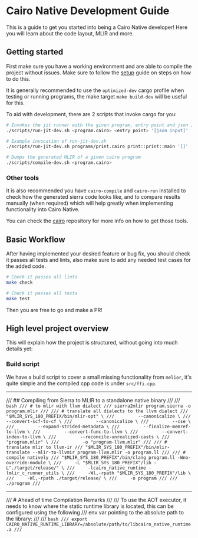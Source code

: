 # Cairo Native Development Guide
This is a guide to get you started into being a Cairo Native developer!
Here you will learn about the code layout, MLIR and more.

## Getting started
First make sure you have a working environment and are able to compile the project without issues. Make sure to follow the [setup](/README.md#setup) guide on steps on how to do this.

It is generally recommended to use the `optimized-dev` cargo profile when testing or running programs, the make target `make build-dev` will be useful for this.

To aid with development, there are 2 scripts that invoke cargo for you:

```bash
# Invokes the jit runner with the given program, entry point and json input.
./scripts/run-jit-dev.sh <program.cairo> <entry point> '[json input]'

# Example invocation of run-jit-dev.sh
./scripts/run-jit-dev.sh programs/print.cairo print::print::main '[]'

# Dumps the generated MLIR of a given cairo program
./scripts/compile-dev.sh <program.cairo>
```

### Other tools
It is also recommended you have `cairo-compile` and `cairo-run` installed to check how
the generated sierra code looks like, and to compare results manually (when required) which will help greatly when implementing functionality into Cairo Native.

You can check the [cairo](https://github.com/starkware-libs/cairo) repository for more info on how to get those tools.

## Basic Workflow
After having implemented your desired feature or bug fix, you should check it passes all tests and lints, also make sure to add any needed test cases for the added code.

```bash
# Check it passes all lints
make check

# Check it passes all tests
make test
```

Then you are free to go and make a PR!

## High level project overview
This will explain how the project is structured, without going into much details yet:

### Build script
We have a build script to cover a small missing functionality from `melior`, it's quite simple and the compiled cpp code is under `src/ffi.cpp`.

---
/// ## Compiling from Sierra to MLIR to a standalone native binary
///
/// ```bash
/// # to mlir with llvm dialect
/// sierra2mlir program.sierra -o program.mlir
///
/// # translate all dialects to the llvm dialect
/// "$MLIR_SYS_180_PREFIX/bin/mlir-opt" \
///         --canonicalize \
///         --convert-scf-to-cf \
///         --canonicalize \
///         --cse \
///         --expand-strided-metadata \
///         --finalize-memref-to-llvm \
///         --convert-func-to-llvm \
///         --convert-index-to-llvm \
///         --reconcile-unrealized-casts \
///         "program.mlir" \
///         -o "program-llvm.mlir"
///
/// # translate mlir to llvm-ir
/// "$MLIR_SYS_180_PREFIX"/bin/mlir-translate --mlir-to-llvmir program-llvm.mlir -o program.ll
///
/// # compile natively
/// "$MLIR_SYS_180_PREFIX"/bin/clang program.ll -Wno-override-module \
///     -L "$MLIR_SYS_180_PREFIX"/lib -L"./target/release/" \
///     -lcairo_native_runtime -lmlir_c_runner_utils \
///     -Wl,-rpath "$MLIR_SYS_180_PREFIX"/lib \
///     -Wl,-rpath ./target/release/ \
///     -o program
///
/// ./program
/// ```

---
/// # Ahead of time Compilation Remarks
///
/// To use the AOT executor, it needs to know where the static runtime library is located, this can be configured using the following
/// env var pointing to the absolute path to the library:
///
/// ```bash
/// export CAIRO_NATIVE_RUNTIME_LIBRARY=/absolute/path/to/libcairo_native_runtime.a
/// ```
